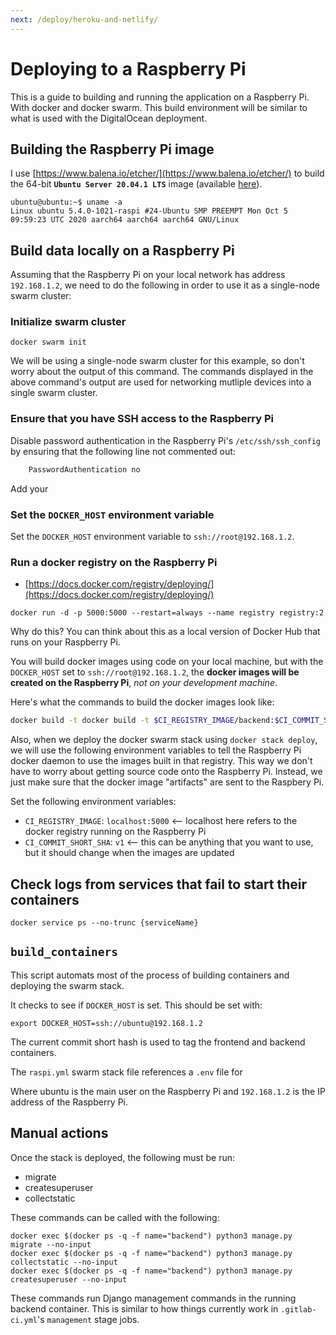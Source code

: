 ```yaml
---
next: /deploy/heroku-and-netlify/
---
```


# Deploying to a Raspberry Pi

This is a guide to building and running the application on a Raspberry Pi. With docker and docker swarm. This build environment will be similar to what is used with the DigitalOcean deployment.

## Building the Raspberry Pi image

I use [https://www.balena.io/etcher/](https://www.balena.io/etcher/) to build the 64-bit **`Ubuntu Server 20.04.1 LTS`** image (available [here](https://ubuntu.com/download/raspberry-pi)).

```
ubuntu@ubuntu:~$ uname -a
Linux ubuntu 5.4.0-1021-raspi #24-Ubuntu SMP PREEMPT Mon Oct 5 09:59:23 UTC 2020 aarch64 aarch64 aarch64 GNU/Linux
```

## Build data locally on a Raspberry Pi

Assuming that the Raspberry Pi on your local network has address `192.168.1.2`, we need to do the following in order to use it as a single-node swarm cluster:

### Initialize swarm cluster

```
docker swarm init
```

We will be using a single-node swarm cluster for this example, so don't worry about the output of this command. The commands displayed in the above command's output are used for networking mutliple devices into a single swarm cluster.

### Ensure that you have SSH access to the Raspberry Pi

Disable password authentication in the Raspberry Pi's `/etc/ssh/ssh_config` by ensuring that the following line not commented out:

```sh
    PasswordAuthentication no
```

Add your

### Set the `DOCKER_HOST` environment variable

Set the `DOCKER_HOST` environment variable to `ssh://root@192.168.1.2`.

### Run a docker registry on the Raspberry Pi

- [https://docs.docker.com/registry/deploying/](https://docs.docker.com/registry/deploying/)

```
docker run -d -p 5000:5000 --restart=always --name registry registry:2
```

Why do this? You can think about this as a local version of Docker Hub that runs on your Raspberry Pi.

You will build docker images using code on your local machine, but with the `DOCKER_HOST` set to `ssh://root@192.168.1.2`, the **docker images will be created on the Raspberry Pi**, _not on your development machine_.

Here's what the commands to build the docker images look like:

```sh
docker build -t docker build -t $CI_REGISTRY_IMAGE/backend:$CI_COMMIT_SHORT_SHA -f backend/docker/Dockerfile.prod ./backend/
```

Also, when we deploy the docker swarm stack using `docker stack deploy`, we will use the following environment variables to tell the Raspberry Pi docker daemon to use the images built in that registry. This way we don't have to worry about getting source code onto the Raspberry Pi. Instead, we just make sure that the docker image "artifacts" are sent to the Raspbery Pi.

Set the following environment variables:

- `CI_REGISTRY_IMAGE`: `localhost:5000` <-- localhost here refers to the docker registry running on the Raspberry Pi
- `CI_COMMIT_SHORT_SHA`: `v1` <-- this can be anything that you want to use, but it should change when the images are updated

## Check logs from services that fail to start their containers

```
docker service ps --no-trunc {serviceName}
```

## `build_containers`

This script automats most of the process of building containers and deploying the swarm stack.

It checks to see if `DOCKER_HOST` is set. This should be set with:

```
export DOCKER_HOST=ssh://ubuntu@192.168.1.2
```

The current commit short hash is used to tag the frontend and backend containers.

The `raspi.yml` swarm stack file references a `.env` file for

Where ubuntu is the main user on the Raspberry Pi and `192.168.1.2` is the IP address of the Raspberry Pi.

## Manual actions

Once the stack is deployed, the following must be run:

- migrate
- createsuperuser
- collectstatic

These commands can be called with the following:

```
docker exec $(docker ps -q -f name="backend") python3 manage.py migrate --no-input
docker exec $(docker ps -q -f name="backend") python3 manage.py collectstatic --no-input
docker exec $(docker ps -q -f name="backend") python3 manage.py createsuperuser --no-input
```

These commands run Django management commands in the running backend container. This is similar to how things currently work in `.gitlab-ci.yml`'s `management` stage jobs.
